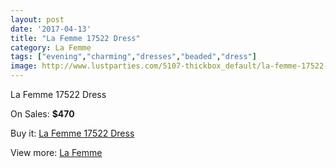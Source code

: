 ```yaml
---
layout: post
date: '2017-04-13'
title: "La Femme 17522 Dress"
category: La Femme
tags: ["evening","charming","dresses","beaded","dress"]
image: http://www.lustparties.com/5107-thickbox_default/la-femme-17522-dress.jpg
---
```

La Femme 17522 Dress

On Sales: **$470**
<a href="https://www.lustparties.com/en/la-femme/1696-la-femme-17522-dress.html"><amp-img layout="responsive" width="600" height="600" src="//www.lustparties.com/5107-thickbox_default/la-femme-17522-dress.jpg" alt="La Femme 17522 Dress 0" /></a>
<a href="https://www.lustparties.com/en/la-femme/1696-la-femme-17522-dress.html"><amp-img layout="responsive" width="600" height="600" src="//www.lustparties.com/5108-thickbox_default/la-femme-17522-dress.jpg" alt="La Femme 17522 Dress 1" /></a>

Buy it: [La Femme 17522 Dress](https://www.lustparties.com/en/la-femme/1696-la-femme-17522-dress.html "La Femme 17522 Dress")

View more: [La Femme](https://www.lustparties.com/en/4-la-femme "La Femme")